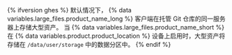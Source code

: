 {% ifversion ghes %}
默认情况下，
{% data variables.large_files.product_name_long %} 客户端在托管 Git 仓库的同一服务器上存储大型资产。 当 {% data variables.large_files.product_name_short %} 在 {% data variables.product.product_location %} 设备上启用时，大型资产将存储在 `/data/user/storage` 中的数据分区中。
{% endif %}
